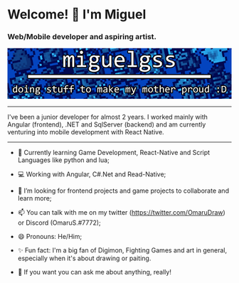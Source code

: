 <h1>Welcome! 👋 I'm Miguel</h1>
<h3>Web/Mobile developer and aspiring artist.</h3>

![miguelgss cute banner](https://github.com/miguelgss/miguelgss/blob/main/bannerGitHub.jpg)
<hr>

I've been a junior developer for almost 2 years. I worked mainly with Angular (frontend), .NET and SqlServer (backend) and am currently venturing into mobile development with React Native.

---

- 🌱 Currently learning Game Development, React-Native and Script Languages like python and lua;
- 💻 Working with Angular, C#.Net and Read-Native;
- 🤔 I’m looking for frontend projects and game projects to collaborate  and learn more;
- 📫 You can talk with me on my twitter (https://twitter.com/OmaruDraw) or Discord (OmaruS.#7772);
- 😄 Pronouns: He/Him;
- ✨ Fun fact: I'm a big fan of Digimon, Fighting Games and art in general, especially when it's about drawing or paiting.

- 💬 If you want you can ask me about anything, really!
